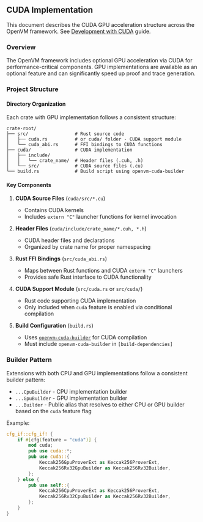 ## CUDA Implementation

This document describes the CUDA GPU acceleration structure across the OpenVM framework.
See [Development with CUDA](../contributor-setup.md#development-with-cuda) guide.

### Overview

The OpenVM framework includes optional GPU acceleration via CUDA for performance-critical components. GPU implementations are available as an optional feature and can significantly speed up proof and trace generation.

### Project Structure

#### Directory Organization

Each crate with GPU implementation follows a consistent structure:

```
crate-root/
├── src/                 # Rust source code
│   ├── cuda.rs          # or cuda/ folder - CUDA support module
│   └── cuda_abi.rs      # FFI bindings to CUDA functions
├── cuda/                # CUDA implementation
│   ├── include/   
│   │   └── crate_name/  # Header files (.cuh, .h)
│   └── src/             # CUDA source files (.cu)
└── build.rs             # Build script using openvm-cuda-builder
```

#### Key Components

1. **CUDA Source Files** (`cuda/src/*.cu`)
   - Contains CUDA kernels
   - Includes `extern "C"` launcher functions for kernel invocation

2. **Header Files** (`cuda/include/crate_name/*.cuh, *.h`)
   - CUDA header files and declarations
   - Organized by crate name for proper namespacing

3. **Rust FFI Bindings** (`src/cuda_abi.rs`)
   - Maps between Rust functions and CUDA `extern "C"` launchers
   - Provides safe Rust interface to CUDA functionality

4. **CUDA Support Module** (`src/cuda.rs` or `src/cuda/`)
   - Rust code supporting CUDA implementation
   - Only included when `cuda` feature is enabled via conditional compilation

5. **Build Configuration** (`build.rs`)
   - Uses [`openvm-cuda-builder`](https://github.com/openvm-org/stark-backend/tree/main/crates/cuda-builder) for CUDA compilation
   - Must include `openvm-cuda-builder` in `[build-dependencies]`

### Builder Pattern

Extensions with both CPU and GPU implementations follow a consistent builder pattern:

- `...CpuBuilder` - CPU implementation builder
- `...GpuBuilder` - GPU implementation builder  
- `...Builder` - Public alias that resolves to either CPU or GPU builder based on the `cuda` feature flag

Example:
```rust
cfg_if::cfg_if! {
    if #[cfg(feature = "cuda")] {
        mod cuda;
        pub use cuda::*;
        pub use cuda::{
            Keccak256GpuProverExt as Keccak256ProverExt,
            Keccak256Rv32GpuBuilder as Keccak256Rv32Builder,
        };
    } else {
        pub use self::{
            Keccak256CpuProverExt as Keccak256ProverExt,
            Keccak256Rv32CpuBuilder as Keccak256Rv32Builder,
        };
    }
}
```
